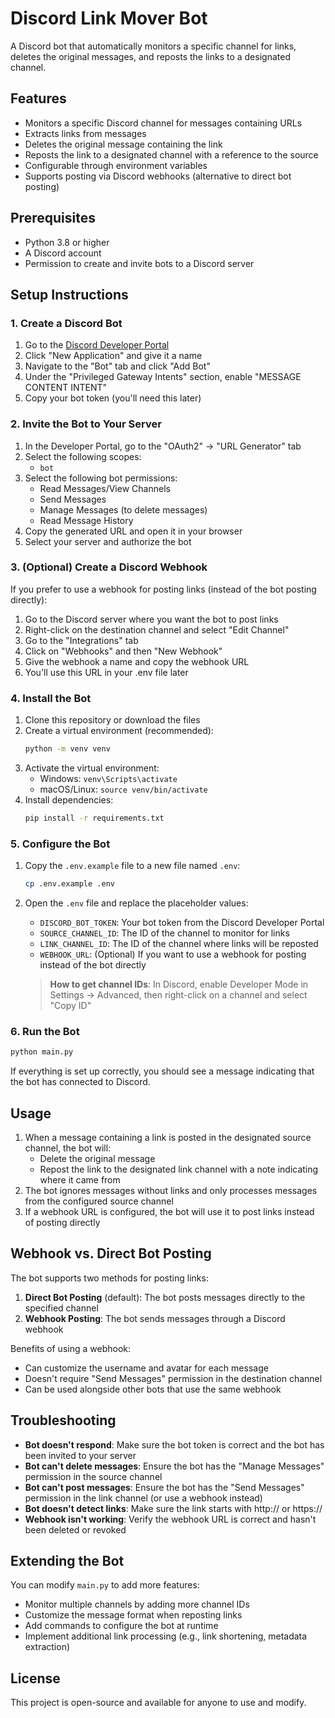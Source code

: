 # Discord Link Mover Bot

A Discord bot that automatically monitors a specific channel for links, deletes the original messages, and reposts the links to a designated channel.

## Features

- Monitors a specific Discord channel for messages containing URLs
- Extracts links from messages
- Deletes the original message containing the link
- Reposts the link to a designated channel with a reference to the source
- Configurable through environment variables
- Supports posting via Discord webhooks (alternative to direct bot posting)

## Prerequisites

- Python 3.8 or higher
- A Discord account
- Permission to create and invite bots to a Discord server

## Setup Instructions

### 1. Create a Discord Bot

1. Go to the [Discord Developer Portal](https://discord.com/developers/applications)
2. Click "New Application" and give it a name
3. Navigate to the "Bot" tab and click "Add Bot"
4. Under the "Privileged Gateway Intents" section, enable "MESSAGE CONTENT INTENT"
5. Copy your bot token (you'll need this later)

### 2. Invite the Bot to Your Server

1. In the Developer Portal, go to the "OAuth2" → "URL Generator" tab
2. Select the following scopes:
   - `bot`
3. Select the following bot permissions:
   - Read Messages/View Channels
   - Send Messages
   - Manage Messages (to delete messages)
   - Read Message History
4. Copy the generated URL and open it in your browser
5. Select your server and authorize the bot

### 3. (Optional) Create a Discord Webhook

If you prefer to use a webhook for posting links (instead of the bot posting directly):

1. Go to the Discord server where you want the bot to post links
2. Right-click on the destination channel and select "Edit Channel"
3. Go to the "Integrations" tab
4. Click on "Webhooks" and then "New Webhook"
5. Give the webhook a name and copy the webhook URL
6. You'll use this URL in your .env file later

### 4. Install the Bot

1. Clone this repository or download the files
2. Create a virtual environment (recommended):
   ```bash
   python -m venv venv
   ```
3. Activate the virtual environment:
   - Windows: `venv\Scripts\activate`
   - macOS/Linux: `source venv/bin/activate`
4. Install dependencies:
   ```bash
   pip install -r requirements.txt
   ```

### 5. Configure the Bot

1. Copy the `.env.example` file to a new file named `.env`:
   ```bash
   cp .env.example .env
   ```
2. Open the `.env` file and replace the placeholder values:
   - `DISCORD_BOT_TOKEN`: Your bot token from the Discord Developer Portal
   - `SOURCE_CHANNEL_ID`: The ID of the channel to monitor for links
   - `LINK_CHANNEL_ID`: The ID of the channel where links will be reposted
   - `WEBHOOK_URL`: (Optional) If you want to use a webhook for posting instead of the bot directly

   > **How to get channel IDs**: In Discord, enable Developer Mode in Settings → Advanced, then right-click on a channel and select "Copy ID"

### 6. Run the Bot

```bash
python main.py
```

If everything is set up correctly, you should see a message indicating that the bot has connected to Discord.

## Usage

1. When a message containing a link is posted in the designated source channel, the bot will:
   - Delete the original message
   - Repost the link to the designated link channel with a note indicating where it came from
2. The bot ignores messages without links and only processes messages from the configured source channel
3. If a webhook URL is configured, the bot will use it to post links instead of posting directly

## Webhook vs. Direct Bot Posting

The bot supports two methods for posting links:

1. **Direct Bot Posting** (default): The bot posts messages directly to the specified channel
2. **Webhook Posting**: The bot sends messages through a Discord webhook

Benefits of using a webhook:
- Can customize the username and avatar for each message
- Doesn't require "Send Messages" permission in the destination channel
- Can be used alongside other bots that use the same webhook

## Troubleshooting

- **Bot doesn't respond**: Make sure the bot token is correct and the bot has been invited to your server
- **Bot can't delete messages**: Ensure the bot has the "Manage Messages" permission in the source channel
- **Bot can't post messages**: Ensure the bot has the "Send Messages" permission in the link channel (or use a webhook instead)
- **Bot doesn't detect links**: Make sure the link starts with http:// or https://
- **Webhook isn't working**: Verify the webhook URL is correct and hasn't been deleted or revoked

## Extending the Bot

You can modify `main.py` to add more features:

- Monitor multiple channels by adding more channel IDs
- Customize the message format when reposting links
- Add commands to configure the bot at runtime
- Implement additional link processing (e.g., link shortening, metadata extraction)

## License

This project is open-source and available for anyone to use and modify. 